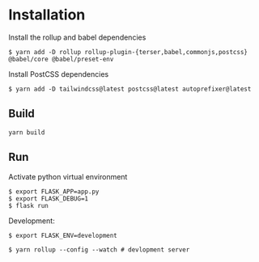 # Installation

Install the rollup and babel dependencies

    $ yarn add -D rollup rollup-plugin-{terser,babel,commonjs,postcss} @babel/core @babel/preset-env

Install PostCSS dependencies

    $ yarn add -D tailwindcss@latest postcss@latest autoprefixer@latest

## Build

    yarn build

## Run

Activate python virtual environment

    $ export FLASK_APP=app.py
    $ export FLASK_DEBUG=1
    $ flask run

Development:

    $ export FLASK_ENV=development

    $ yarn rollup --config --watch # devlopment server


